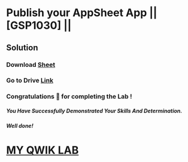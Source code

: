 # Publish your AppSheet App || [GSP1030] ||

## Solution

### Download [Sheet](https://github.com/AnonymousOlix/My-Qwick-Lab-Resources/blob/main/Arcade%202025/September%202025/Skills%20Boost%20Arcade%20Base%20Camp%20September%202025/GSP1030.xlsx)

### Go to Drive [Link](https://drive.google.com/drive/)

### Congratulations 🎉 for completing the Lab !

##### *You Have Successfully Demonstrated Your Skills And Determination.*

#### *Well done!*

# [MY QWIK LAB](https://www.youtube.com/@MyQwiklab)

